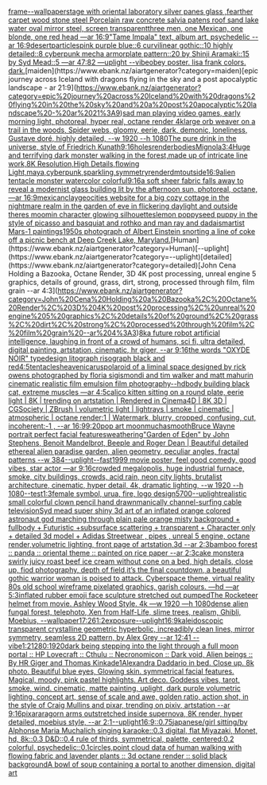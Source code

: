 [](https://www.ebank.nz/aiartgenerator?category=)[frame](https://www.ebank.nz/aiartgenerator?category=frame)[--wallpaper](https://www.ebank.nz/aiartgenerator?category=--wallpaper)[stage with oriental laboratory silver panes glass ,fearther carpet wood stone steel Porcelain raw concrete salvia patens roof sand lake water oval mirror steel, screen transparent](https://www.ebank.nz/aiartgenerator?category=stage%20with%20oriental%20laboratory%20silver%20panes%20glass%20%2Cfearther%20carpet%20wood%20stone%20steel%20Porcelain%20raw%20concrete%20salvia%20patens%20roof%20sand%20lake%20water%20oval%20mirror%20steel%2C%20screen%20transparent)[three men, one Mexican, one blonde, one red head —ar 16:9](https://www.ebank.nz/aiartgenerator?category=three%20men%2C%20one%20Mexican%2C%20one%20blonde%2C%20one%20red%20head%20%E2%80%94ar%2016%3A9)["Tame Impala" text, album art, psychedelic --ar 16:9](https://www.ebank.nz/aiartgenerator?category=%22Tame%20Impala%22%20text%2C%20album%20art%2C%20psychedelic%20--ar%2016%3A9)[desert](https://www.ebank.nz/aiartgenerator?category=desert)[particles](https://www.ebank.nz/aiartgenerator?category=particles)[pink purple blue::6 curvilinear gothic::10 highly detailed::8 cyberpunk mecha armorplate pattern::20 by Shinji Aramaki::15 by Syd Mead::5 —ar 47:82 —uplight --vibe](https://www.ebank.nz/aiartgenerator?category=pink%20purple%20blue%3A%3A6%20curvilinear%20gothic%3A%3A10%20highly%20detailed%3A%3A8%20cyberpunk%20mecha%20armorplate%20pattern%3A%3A20%20by%20Shinji%20Aramaki%3A%3A15%20by%20Syd%20Mead%3A%3A5%20%E2%80%94ar%2047%3A82%20%E2%80%94uplight%20--vibe)[obey poster. lisa frank colors. dark.](https://www.ebank.nz/aiartgenerator?category=obey%20poster.%20lisa%20frank%20colors.%20dark.)[maiden](https://www.ebank.nz/aiartgenerator?category=maiden)[epic journey across Iceland with dragons flying in the sky and a post apocalyptic landscape - ar 21:9](https://www.ebank.nz/aiartgenerator?category=epic%20journey%20across%20Iceland%20with%20dragons%20flying%20in%20the%20sky%20and%20a%20post%20apocalyptic%20landscape%20-%20ar%2021%3A9)[sad man playing video games, early morning light, photoreal, hyper real, octane render 4k](https://www.ebank.nz/aiartgenerator?category=sad%20man%20playing%20video%20games%2C%20early%20morning%20light%2C%20photoreal%2C%20hyper%20real%2C%20octane%20render%204k)[large orb weaver on a trail in the woods, Spider webs, gloomy, eerie, dark, demonic, loneliness, Gustave doré, highly detailed, --w 1920 --h 1080](https://www.ebank.nz/aiartgenerator?category=large%20orb%20weaver%20on%20a%20trail%20in%20the%20woods%2C%20Spider%20webs%2C%20gloomy%2C%20eerie%2C%20dark%2C%20demonic%2C%20loneliness%2C%20Gustave%20dor%C3%A9%2C%20highly%20detailed%2C%20--w%201920%20--h%201080)[The pure drink in the universe, style of Friedrich Kunath](https://www.ebank.nz/aiartgenerator?category=The%20pure%20drink%20in%20the%20universe%2C%20style%20of%20Friedrich%20Kunath)[9:16](https://www.ebank.nz/aiartgenerator?category=9%3A16)[holes](https://www.ebank.nz/aiartgenerator?category=holes)[render](https://www.ebank.nz/aiartgenerator?category=render)[bodies](https://www.ebank.nz/aiartgenerator?category=bodies)[Mignola](https://www.ebank.nz/aiartgenerator?category=Mignola)[3:4](https://www.ebank.nz/aiartgenerator?category=3%3A4)[Huge and terrifying dark monster walking in the forest,made up of intricate line work,8K Resolution,High Details,flowing Light,maya,cyberpunk,sparkling,symmetry](https://www.ebank.nz/aiartgenerator?category=Huge%20and%20terrifying%20dark%20monster%20walking%20in%20the%20forest%2Cmade%20up%20of%20intricate%20line%20work%2C8K%20Resolution%2CHigh%20Details%2Cflowing%20Light%2Cmaya%2Ccyberpunk%2Csparkling%2Csymmetry)[render](https://www.ebank.nz/aiartgenerator?category=render)[dmt](https://www.ebank.nz/aiartgenerator?category=dmt)[outside](https://www.ebank.nz/aiartgenerator?category=outside)[16:9](https://www.ebank.nz/aiartgenerator?category=16%3A9)[alien tentacle monster watercolor colorful](https://www.ebank.nz/aiartgenerator?category=alien%20tentacle%20monster%20watercolor%20colorful)[9:16](https://www.ebank.nz/aiartgenerator?category=9%3A16)[a soft sheer fabric falls away to reveal a modernist glass building lit by the afternoon sun, photoreal, octane, —ar 16:9](https://www.ebank.nz/aiartgenerator?category=a%20soft%20sheer%20fabric%20falls%20away%20to%20reveal%20a%20modernist%20glass%20building%20lit%20by%20the%20afternoon%20sun%2C%20photoreal%2C%20octane%2C%20%E2%80%94ar%2016%3A9)[mexican](https://www.ebank.nz/aiartgenerator?category=mexican)[clay](https://www.ebank.nz/aiartgenerator?category=clay)[geocities website for a big cozy cottage in the nightmare realm in the garden of eve in flickering daylight and outside theres moomin character glowing silhouettes](https://www.ebank.nz/aiartgenerator?category=geocities%20website%20for%20a%20big%20cozy%20cottage%20in%20the%20nightmare%20realm%20in%20the%20garden%20of%20eve%20in%20flickering%20daylight%20and%20outside%20theres%20moomin%20character%20glowing%20silhouettes)[lemon poppyseed puppy in the style of picasso and basquiat and rothko and man ray and dadaism](https://www.ebank.nz/aiartgenerator?category=lemon%20poppyseed%20puppy%20in%20the%20style%20of%20picasso%20and%20basquiat%20and%20rothko%20and%20man%20ray%20and%20dadaism)[artist Mars-1 paintings](https://www.ebank.nz/aiartgenerator?category=artist%20Mars-1%20paintings)[1950s photograph of Albert Einstein snorting a line of coke off a picnic bench at Deep Creek Lake, Maryland.](https://www.ebank.nz/aiartgenerator?category=1950s%20photograph%20of%20Albert%20Einstein%20snorting%20a%20line%20of%20coke%20off%20a%20picnic%20bench%20at%20Deep%20Creek%20Lake%2C%20Maryland.)[Human](https://www.ebank.nz/aiartgenerator?category=Human)[--uplight](https://www.ebank.nz/aiartgenerator?category=--uplight)[detailed](https://www.ebank.nz/aiartgenerator?category=detailed)[John Cena Holding a Bazooka, Octane Render, 3D 4K post processing, unreal engine 5 graphics, details of ground, grass, dirt, strong, processed through film, film grain --ar 4:3](https://www.ebank.nz/aiartgenerator?category=John%20Cena%20Holding%20a%20Bazooka%2C%20Octane%20Render%2C%203D%204K%20post%20processing%2C%20unreal%20engine%205%20graphics%2C%20details%20of%20ground%2C%20grass%2C%20dirt%2C%20strong%2C%20processed%20through%20film%2C%20film%20grain%20--ar%204%3A3)[8k](https://www.ebank.nz/aiartgenerator?category=8k)[a future robot artificial intelligence, laughing in front of a crowd of humans, sci fi, ultra detailed, digital painting, artstation, cinematic, hr giger, --ar 9:16](https://www.ebank.nz/aiartgenerator?category=a%20future%20robot%20artificial%20intelligence%2C%20laughing%20in%20front%20of%20a%20crowd%20of%20humans%2C%20sci%20fi%2C%20ultra%20detailed%2C%20digital%20painting%2C%20artstation%2C%20cinematic%2C%20hr%20giger%2C%20--ar%209%3A16)[the words "OXYDE NOIR" typedesign litograph risograph black and red](https://www.ebank.nz/aiartgenerator?category=the%20words%20%22OXYDE%20NOIR%22%20typedesign%20litograph%20risograph%20black%20and%20red)[4:5](https://www.ebank.nz/aiartgenerator?category=4%3A5)[tentacles](https://www.ebank.nz/aiartgenerator?category=tentacles)[heaven](https://www.ebank.nz/aiartgenerator?category=heaven)[icarus](https://www.ebank.nz/aiartgenerator?category=icarus)[polaroid of a liminal space designed by rick owens photographed by floria sigismondi and tim walker  and matt mahurin cinematic realistic film emulsion film photography](https://www.ebank.nz/aiartgenerator?category=polaroid%20of%20a%20liminal%20space%20designed%20by%20rick%20owens%20photographed%20by%20floria%20sigismondi%20and%20tim%20walker%20%20and%20matt%20mahurin%20cinematic%20realistic%20film%20emulsion%20film%20photography)[--hd](https://www.ebank.nz/aiartgenerator?category=--hd)[body building black cat, extreme muscles —ar 4:5](https://www.ebank.nz/aiartgenerator?category=body%20building%20black%20cat%2C%20extreme%20muscles%20%E2%80%94ar%204%3A5)[calico kitten sitting on a round plate, eerie light | 8K | trending on artstation | Rendered in Cinema4D | 8K 3D | CGSociety | ZBrush | volumetric light | lightrays | smoke | cinematic | atmospheric | octane render:1 | Watermark, blurry, cropped, confusing, cut, incoherent:-1 , --ar 16:9](https://www.ebank.nz/aiartgenerator?category=calico%20kitten%20sitting%20on%20a%20round%20plate%2C%20eerie%20light%20%7C%208K%20%7C%20trending%20on%20artstation%20%7C%20Rendered%20in%20Cinema4D%20%7C%208K%203D%20%7C%20CGSociety%20%7C%20ZBrush%20%7C%20volumetric%20light%20%7C%20lightrays%20%7C%20smoke%20%7C%20cinematic%20%7C%20atmospheric%20%7C%20octane%20render%3A1%20%7C%20Watermark%2C%20blurry%2C%20cropped%2C%20confusing%2C%20cut%2C%20incoherent%3A-1%20%2C%20--ar%2016%3A9)[9:20](https://www.ebank.nz/aiartgenerator?category=9%3A20)[pop art moon](https://www.ebank.nz/aiartgenerator?category=pop%20art%20moon)[mucha](https://www.ebank.nz/aiartgenerator?category=mucha)[smooth](https://www.ebank.nz/aiartgenerator?category=smooth)[Bruce Wayne portrait perfect facial features](https://www.ebank.nz/aiartgenerator?category=Bruce%20Wayne%20portrait%20perfect%20facial%20features)[weathering](https://www.ebank.nz/aiartgenerator?category=weathering)["Garden of Eden" by John Stephens, Benoit Mandelbrot, Beeple and Roger Dean | Beautiful detailed ethereal alien paradise garden, alien geometry, peculiar angles, fractal patterns --w 384](https://www.ebank.nz/aiartgenerator?category=%22Garden%20of%20Eden%22%20by%20John%20Stephens%2C%20Benoit%20Mandelbrot%2C%20Beeple%20and%20Roger%20Dean%20%7C%20Beautiful%20detailed%20ethereal%20alien%20paradise%20garden%2C%20alien%20geometry%2C%20peculiar%20angles%2C%20fractal%20patterns%20--w%20384)[--uplight](https://www.ebank.nz/aiartgenerator?category=--uplight)[--fast](https://www.ebank.nz/aiartgenerator?category=--fast)[1999 movie poster, feel good comedy, good vibes, star actor —ar 9:16](https://www.ebank.nz/aiartgenerator?category=1999%20movie%20poster%2C%20feel%20good%20comedy%2C%20good%20vibes%2C%20star%20actor%20%E2%80%94ar%209%3A16)[crowded megalopolis, huge industrial furnace, smoke, city buildings, crowds, acid rain, neon city lights, brutalist architecture, cinematic, hyper detail, 4k,  dramatic lighting, --w 1920 --h 1080](https://www.ebank.nz/aiartgenerator?category=crowded%20megalopolis%2C%20huge%20industrial%20furnace%2C%20smoke%2C%20city%20buildings%2C%20crowds%2C%20acid%20rain%2C%20neon%20city%20lights%2C%20brutalist%20architecture%2C%20cinematic%2C%20hyper%20detail%2C%204k%2C%20%20dramatic%20lighting%2C%20--w%201920%20--h%201080)[--test](https://www.ebank.nz/aiartgenerator?category=--test)[1:3](https://www.ebank.nz/aiartgenerator?category=1%3A3)[female symbol, urua, fire, logo design](https://www.ebank.nz/aiartgenerator?category=female%20symbol%2C%20urua%2C%20fire%2C%20logo%20design)[5700](https://www.ebank.nz/aiartgenerator?category=5700)[--uplight](https://www.ebank.nz/aiartgenerator?category=--uplight)[realistic small colorful clown pencil hand drawn](https://www.ebank.nz/aiartgenerator?category=realistic%20small%20colorful%20clown%20pencil%20hand%20drawn)[manically channel-surfing cable television](https://www.ebank.nz/aiartgenerator?category=manically%20channel-surfing%20cable%20television)[Syd mead super shiny 3d art of an inflated orange colored astronaut god marching through plain pale orange misty background + fullbody + Futuristic +subsurface scattering + transparent + Character only + detailed 3d model + Adidas Streetwear , pipes , unreal 5 engine, octane render,volumetric lighting, front page of artstation,3d --ar 2:3](https://www.ebank.nz/aiartgenerator?category=Syd%20mead%20super%20shiny%203d%20art%20of%20an%20inflated%20orange%20colored%20astronaut%20god%20marching%20through%20plain%20pale%20orange%20misty%20background%20%2B%20fullbody%20%2B%20Futuristic%20%2Bsubsurface%20scattering%20%2B%20transparent%20%2B%20Character%20only%20%2B%20detailed%203d%20model%20%2B%20Adidas%20Streetwear%20%2C%20pipes%20%2C%20unreal%205%20engine%2C%20octane%20render%2Cvolumetric%20lighting%2C%20front%20page%20of%20artstation%2C3d%20--ar%202%3A3)[bamboo forest :: panda :: oriental theme :: painted on rice paper --ar 2:3](https://www.ebank.nz/aiartgenerator?category=bamboo%20forest%20%3A%3A%20panda%20%3A%3A%20oriental%20theme%20%3A%3A%20painted%20on%20rice%20paper%20--ar%202%3A3)[cake monster](https://www.ebank.nz/aiartgenerator?category=cake%20monster)[a swirly juicy roast beef ice cream without cone on a bed, high details, close up, fiod photography, depth of field,](https://www.ebank.nz/aiartgenerator?category=a%20swirly%20juicy%20roast%20beef%20ice%20cream%20without%20cone%20on%20a%20bed%2C%20high%20details%2C%20close%20up%2C%20fiod%20photography%2C%20depth%20of%20field%2C)[it’s the final countdown, a beautiful gothic warrior woman is poised to attack. Cyberspace theme, virtual reality 80s old school wireframe pixelated graphics, garish colours. —hd —ar 5:3](https://www.ebank.nz/aiartgenerator?category=it%E2%80%99s%20the%20final%20countdown%2C%20a%20beautiful%20gothic%20warrior%20woman%20is%20poised%20to%20attack.%20Cyberspace%20theme%2C%20virtual%20reality%2080s%20old%20school%20wireframe%20pixelated%20graphics%2C%20garish%20colours.%20%E2%80%94hd%20%E2%80%94ar%205%3A3)[inflated rubber emoji face sculpture stretched out pumped](https://www.ebank.nz/aiartgenerator?category=inflated%20rubber%20emoji%20face%20sculpture%20stretched%20out%20pumped)[The Rocketeer helmet from movie. Ashley Wood Style. 4k —w 1920 —h 1080](https://www.ebank.nz/aiartgenerator?category=The%20Rocketeer%20helmet%20from%20movie.%20Ashley%20Wood%20Style.%204k%20%E2%80%94w%201920%20%E2%80%94h%201080)[dense alien fungal forest, telephoto, Xen from Half-Life, slime trees, realism, Ghibli, Moebius, --wallpaper](https://www.ebank.nz/aiartgenerator?category=dense%20alien%20fungal%20forest%2C%20telephoto%2C%20Xen%20from%20Half-Life%2C%20slime%20trees%2C%20realism%2C%20Ghibli%2C%20Moebius%2C%20--wallpaper)[1](https://www.ebank.nz/aiartgenerator?category=1)[7:2](https://www.ebank.nz/aiartgenerator?category=7%3A2)[6](https://www.ebank.nz/aiartgenerator?category=6)[1:2](https://www.ebank.nz/aiartgenerator?category=1%3A2)[exposure](https://www.ebank.nz/aiartgenerator?category=exposure)[--uplight](https://www.ebank.nz/aiartgenerator?category=--uplight)[16:9](https://www.ebank.nz/aiartgenerator?category=16%3A9)[kaleidoscopic transparent crystalline geometric hyperbolic, increadibly clean lines, mirror symmetry, seamless 2D pattern, by Alex Grey --ar 12:41 --vibe](https://www.ebank.nz/aiartgenerator?category=kaleidoscopic%20transparent%20crystalline%20geometric%20hyperbolic%2C%20increadibly%20clean%20lines%2C%20mirror%20symmetry%2C%20seamless%202D%20pattern%2C%20by%20Alex%20Grey%20--ar%2012%3A41%20--vibe)[1:2](https://www.ebank.nz/aiartgenerator?category=1%3A2)[1280:1920](https://www.ebank.nz/aiartgenerator?category=1280%3A1920)[dark being stepping into the light through a full moon portal :: HP Lovecraft :: Cthulu :: Necronomicon :: Dark void, Alien beings :: By HR Giger and Thomas Kinkade](https://www.ebank.nz/aiartgenerator?category=dark%20being%20stepping%20into%20the%20light%20through%20a%20full%20moon%20portal%20%3A%3A%20HP%20Lovecraft%20%3A%3A%20Cthulu%20%3A%3A%20Necronomicon%20%3A%3A%20Dark%20void%2C%20Alien%20beings%20%3A%3A%20By%20HR%20Giger%20and%20Thomas%20Kinkade)[1](https://www.ebank.nz/aiartgenerator?category=1)[Alexandra Daddario in bed. Close up. 8k photo. Beautiful blue eyes, Glowing skin. symmetrical facial features. Magical, moody, pink pastel highlights. Art deco. Goddess vibes, tarot, smoke, wind. cinematic, matte painting, uplight, dark purple volumetric lighting. concept art, sense of scale and awe, golden ratio, action shot, in the style of Craig Mullins and pixar, trending on pixiv, artstation --ar 9:16](https://www.ebank.nz/aiartgenerator?category=Alexandra%20Daddario%20in%20bed.%20Close%20up.%208k%20photo.%20Beautiful%20blue%20eyes%2C%20Glowing%20skin.%20symmetrical%20facial%20features.%20Magical%2C%20moody%2C%20pink%20pastel%20highlights.%20Art%20deco.%20Goddess%20vibes%2C%20tarot%2C%20smoke%2C%20wind.%20cinematic%2C%20matte%20painting%2C%20uplight%2C%20dark%20purple%20volumetric%20lighting.%20concept%20art%2C%20sense%20of%20scale%20and%20awe%2C%20golden%20ratio%2C%20action%20shot%2C%20in%20the%20style%20of%20Craig%20Mullins%20and%20pixar%2C%20trending%20on%20pixiv%2C%20artstation%20--ar%209%3A16)[pixar](https://www.ebank.nz/aiartgenerator?category=pixar)[](https://www.ebank.nz/aiartgenerator?category=)[aragorn arms outstretched inside supernova, 8K render, hyper detailed, moebius style,  --ar 2:1](https://www.ebank.nz/aiartgenerator?category=aragorn%20arms%20outstretched%20inside%20supernova%2C%208K%20render%2C%20hyper%20detailed%2C%20moebius%20style%2C%20%20--ar%202%3A1)[--uplight](https://www.ebank.nz/aiartgenerator?category=--uplight)[16:9](https://www.ebank.nz/aiartgenerator?category=16%3A9)[::0.75](https://www.ebank.nz/aiartgenerator?category=%3A%3A0.75)[japanese/girl sitting/by Alphonse Maria Mucha](https://www.ebank.nz/aiartgenerator?category=japanese/girl%20sitting/by%20Alphonse%20Maria%20Mucha)[lich singing karaoke::0.3 digital, flat Miyazaki, Monet, hd, 8k::0.3 D&D::0.4 rule of thirds, symmetrical, palette, centered:0.2 colorful, psychedelic::0.1](https://www.ebank.nz/aiartgenerator?category=lich%20singing%20karaoke%3A%3A0.3%20digital%2C%20flat%20Miyazaki%2C%20Monet%2C%20hd%2C%208k%3A%3A0.3%20D%26D%3A%3A0.4%20rule%20of%20thirds%2C%20symmetrical%2C%20palette%2C%20centered%3A0.2%20colorful%2C%20psychedelic%3A%3A0.1)[circles,](https://www.ebank.nz/aiartgenerator?category=circles%2C)[point cloud data of human walking with flowing fabric and lavender plants :: 3d octane render :: solid black background](https://www.ebank.nz/aiartgenerator?category=point%20cloud%20data%20of%20human%20walking%20with%20flowing%20fabric%20and%20lavender%20plants%20%3A%3A%203d%20octane%20render%20%3A%3A%20solid%20black%20background)[A bowl of soup containing a portal to another dimension, digital art](https://www.ebank.nz/aiartgenerator?category=A%20bowl%20of%20soup%20containing%20a%20portal%20to%20another%20dimension%2C%20digital%20art)